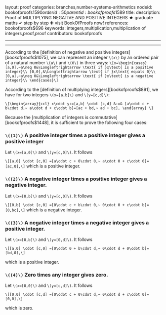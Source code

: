 layout: proof
categories: branches,number-systems-arithmetics
nodeid: bookofproofs$1590
orderid: 50
parentid: bookofproofs$1589
title: 
description:  Proof of MULTIPLYING NEGATIVE AND POSITIVE INTEGERS &#9733; graduate maths &#10004; step by step &#10010; visit BookOfProofs now!
references: bookofproofs$696
keywords: integers,multiplication,multiplication of integers,proof,proof
contributors: bookofproofs

---


---

According to the [definition of negative and positive integers][bookofproofs$1075], we can represent an integer `\(x\)` by an ordered pair of a natural number `\(a\)` and `\(0\)` in three ways:
`\[x=\begin{cases}[a,0],~a\neq 0&\Longleftrightarrow \text{ if }x\text{ is a positive integer}\\
[0,0],&\Longleftrightarrow \text{ if }x\text{ equals 0}\\
[0,a],~a\neq 0&\Longleftrightarrow \text{ if }x\text{ is a negative integer}\\
\end{cases}\]`

According to the  [definition of multiplying integers][bookofproofs$891], we have for two integers `\(x=[a,b]\)` and `\(y=[c,d]\)`:

`\[\begin{array}{ccl}
x\cdot y:=[a,b] \cdot [c,d] &:=& [a\cdot c + b\cdot d,~ a\cdot d + c\cdot b]=[ac + bd,~ ad + bc],
\end{array}
\]`

Because the [multiplication of integers is commutative][bookofproofs$1448], it is sufficient to prove the following four cases:

### `\((1)\)` A positive integer times a positive integer gives a positive integer

Let `\(x=[a,0]\)` and `\(y=[c,0]\)`. It follows

`\[[a,0] \cdot [c,0] =[a\cdot c + 0\cdot 0,~ a\cdot 0 + c\cdot 0]=[ac,0],\]`
which is a positive integer.

### `\((2)\)` A negative integer times a positive integer gives a negative integer.

Let `\(x=[0,b]\)` and `\(y=[c,0]\)`. It follows

`\[[0,b] \cdot [c,0] =[0\cdot c + b\cdot 0,~ 0\cdot 0 + c\cdot b]=[0,bc],\]` 
which is a negative integer.

### `\((3)\)` A negative integer times a negative integer gives a positive integer.

Let `\(x=[0,b]\)` and `\(y=[0,d]\)`. It follows

`\[[a,0] \cdot [c,0] =[0\cdot 0 + b\cdot d,~ 0\cdot d + 0\cdot b]=[bd,0],\]`

which is a positive integer.

### `\((4)\)` Zero times any integer gives zero.

Let `\(x=[0,0]\)` and `\(y=[c,d]\)`. It follows

`\[[0,0] \cdot [c,d] =[0\cdot c + 0\cdot d,~ 0\cdot d + c\cdot 0]=[0,0],\]`

which is zero.
